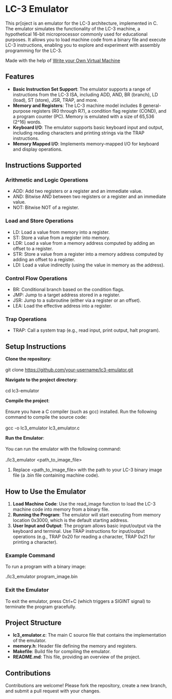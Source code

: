 # **LC-3 Emulator**

This pr\[oject is an emulator for the LC-3 architecture, implemented in C. The emulator simulates the functionality of the LC-3 machine, a hypothetical 16-bit microprocessor commonly used for educational purposes. It allows you to load machine code from a binary file and execute LC-3 instructions, enabling you to explore and experiment with assembly programming for the LC-3.

Made with the help of [Write your Own Virtual Machine](https://www.jmeiners.com/lc3-vm/#:hello-world-assembly)

## **Features**

- **Basic Instruction Set Support**: The emulator supports a range of instructions from the LC-3 ISA, including ADD, AND, BR (branch), LD (load), ST (store), JSR, TRAP, and more.
- **Memory and Registers**: The LC-3 machine model includes 8 general-purpose registers (R0 through R7), a condition flag register (COND), and a program counter (PC). Memory is emulated with a size of 65,536 (2^16) words.
- **Keyboard I/O**: The emulator supports basic keyboard input and output, including reading characters and printing strings via the TRAP instructions.
- **Memory Mapped I/O**: Implements memory-mapped I/O for keyboard and display operations.

## **Instructions Supported**

### **Arithmetic and Logic Operations**

- ADD: Add two registers or a register and an immediate value.
- AND: Bitwise AND between two registers or a register and an immediate value.
- NOT: Bitwise NOT of a register.

### **Load and Store Operations**

- LD: Load a value from memory into a register.
- ST: Store a value from a register into memory.
- LDR: Load a value from a memory address computed by adding an offset to a register.
- STR: Store a value from a register into a memory address computed by adding an offset to a register.
- LDI: Load a value indirectly (using the value in memory as the address).

### **Control Flow Operations**

- BR: Conditional branch based on the condition flags.
- JMP: Jump to a target address stored in a register.
- JSR: Jump to a subroutine (either via a register or an offset).
- LEA: Load the effective address into a register.

### **Trap Operations**

- TRAP: Call a system trap (e.g., read input, print output, halt program).

## **Setup Instructions**

**Clone the repository**:  
<br/>git clone <https://github.com/your-username/lc3-emulator.git>

**Navigate to the project directory**:  
<br/>cd lc3-emulator

**Compile the project**:  
<br/>Ensure you have a C compiler (such as gcc) installed. Run the following command to compile the source code:  
<br/>gcc -o lc3_emulator lc3_emulator.c

**Run the Emulator**:  
<br/>You can run the emulator with the following command:  
<br/>./lc3_emulator &lt;path_to_image_file&gt;

1. Replace &lt;path_to_image_file&gt; with the path to your LC-3 binary image file (a .bin file containing machine code).  

## **How to Use the Emulator**

1. **Load Machine Code**: Use the read_image function to load the LC-3 machine code into memory from a binary file.
2. **Running the Program**: The emulator will start executing from memory location 0x3000, which is the default starting address.
3. **User Input and Output**: The program allows basic input/output via the keyboard and terminal. Use TRAP instructions for input/output operations (e.g., TRAP 0x20 for reading a character, TRAP 0x21 for printing a character).

### **Example Command**

To run a program with a binary image:

./lc3_emulator program_image.bin

### **Exit the Emulator**

To exit the emulator, press Ctrl+C (which triggers a SIGINT signal) to terminate the program gracefully.

## **Project Structure**

- **lc3_emulator.c**: The main C source file that contains the implementation of the emulator.
- **memory.h**: Header file defining the memory and registers.
- **Makefile**: Build file for compiling the emulator.
- **README.md**: This file, providing an overview of the project.

## **Contributions**

Contributions are welcome! Please fork the repository, create a new branch, and submit a pull request with your changes.
